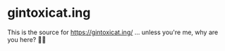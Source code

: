 # gintoxicat.ing

This is the source for https://gintoxicat.ing/
... unless you're me, why are you here?
🏳️‍⚧️

